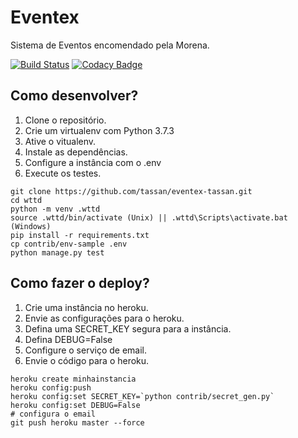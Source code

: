# Eventex

Sistema de Eventos encomendado pela Morena.

[![Build Status](https://travis-ci.org/tassan/eventex-tassan.svg?branch=master)](https://travis-ci.org/tassan/eventex-tassan)
[![Codacy Badge](https://api.codacy.com/project/badge/Grade/ea579671ffa945cd84031c493b21a592)](https://www.codacy.com/app/tassan/eventex-tassan?utm_source=github.com&amp;utm_medium=referral&amp;utm_content=tassan/eventex-tassan&amp;utm_campaign=Badge_Grade)

## Como desenvolver?

1. Clone o repositório.
2. Crie um virtualenv com Python 3.7.3
3. Ative o vitualenv.
4. Instale as dependências.
5. Configure a instância com o .env
6. Execute os testes.

```console
git clone https://github.com/tassan/eventex-tassan.git
cd wttd
python -m venv .wttd
source .wttd/bin/activate (Unix) || .wttd\Scripts\activate.bat (Windows)
pip install -r requirements.txt
cp contrib/env-sample .env
python manage.py test
```

## Como fazer o deploy?

1. Crie uma instância no heroku.
2. Envie as configurações para o heroku.
3. Defina uma SECRET_KEY segura para a instância.
4. Defina DEBUG=False
5. Configure o serviço de email.
6. Envie o código para o heroku.

```console
heroku create minhainstancia
heroku config:push
heroku config:set SECRET_KEY=`python contrib/secret_gen.py`
heroku config:set DEBUG=False
# configura o email
git push heroku master --force
```